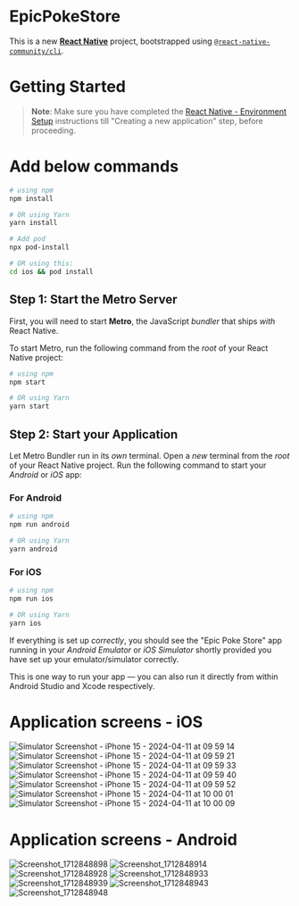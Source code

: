 # EpicPokeStore
This is a new [**React Native**](https://reactnative.dev) project, bootstrapped using [`@react-native-community/cli`](https://github.com/react-native-community/cli).

# Getting Started

>**Note**: Make sure you have completed the [React Native - Environment Setup](https://reactnative.dev/docs/environment-setup) instructions till "Creating a new application" step, before proceeding.

# Add below commands
```bash
# using npm
npm install

# OR using Yarn
yarn install

# Add pod
npx pod-install

# OR using this:
cd ios && pod install
```


## Step 1: Start the Metro Server

First, you will need to start **Metro**, the JavaScript _bundler_ that ships _with_ React Native.

To start Metro, run the following command from the _root_ of your React Native project:

```bash
# using npm
npm start

# OR using Yarn
yarn start
```

## Step 2: Start your Application

Let Metro Bundler run in its _own_ terminal. Open a _new_ terminal from the _root_ of your React Native project. Run the following command to start your _Android_ or _iOS_ app:

### For Android

```bash
# using npm
npm run android

# OR using Yarn
yarn android
```

### For iOS

```bash
# using npm
npm run ios

# OR using Yarn
yarn ios
```

If everything is set up _correctly_, you should see the "Epic Poke Store" app running in your _Android Emulator_ or _iOS Simulator_ shortly provided you have set up your emulator/simulator correctly.

This is one way to run your app — you can also run it directly from within Android Studio and Xcode respectively.





# Application screens - iOS
![Simulator Screenshot - iPhone 15 - 2024-04-11 at 09 59 14](https://github.com/prateeksharmastpl/EpicPokeStore/assets/3941119/2950d7d9-b7c2-45df-8313-164751419097)
![Simulator Screenshot - iPhone 15 - 2024-04-11 at 09 59 21](https://github.com/prateeksharmastpl/EpicPokeStore/assets/3941119/807efdc5-c4aa-410a-9d51-c3415e5ff028)
![Simulator Screenshot - iPhone 15 - 2024-04-11 at 09 59 33](https://github.com/prateeksharmastpl/EpicPokeStore/assets/3941119/6bd1d70c-1655-4176-8f44-d6a57b014507)
![Simulator Screenshot - iPhone 15 - 2024-04-11 at 09 59 40](https://github.com/prateeksharmastpl/EpicPokeStore/assets/3941119/65452c09-679f-4be6-bc70-9585ce378054)
![Simulator Screenshot - iPhone 15 - 2024-04-11 at 09 59 52](https://github.com/prateeksharmastpl/EpicPokeStore/assets/3941119/e33e3ce1-2f39-4411-82b7-e6cb4fcc9737)
![Simulator Screenshot - iPhone 15 - 2024-04-11 at 10 00 01](https://github.com/prateeksharmastpl/EpicPokeStore/assets/3941119/7dab10ee-b0e6-43ff-b06e-1a25824271bb)
![Simulator Screenshot - iPhone 15 - 2024-04-11 at 10 00 09](https://github.com/prateeksharmastpl/EpicPokeStore/assets/3941119/204594e9-c4a5-43e0-bb45-817b9e6c0670)

# Application screens - Android
![Screenshot_1712848898](https://github.com/prateeksharmastpl/EpicPokeStore/assets/3941119/3bad9883-0812-4dda-95c1-3dd10ab0d58e)
![Screenshot_1712848914](https://github.com/prateeksharmastpl/EpicPokeStore/assets/3941119/ae81c340-b796-413c-bd81-f78d986c1c08)
![Screenshot_1712848928](https://github.com/prateeksharmastpl/EpicPokeStore/assets/3941119/51a9ced4-9d06-4727-89d5-76088ba67e59)
![Screenshot_1712848933](https://github.com/prateeksharmastpl/EpicPokeStore/assets/3941119/9211317d-8e66-4125-97cf-1b5655a8cfd0)
![Screenshot_1712848939](https://github.com/prateeksharmastpl/EpicPokeStore/assets/3941119/80c0fab0-8dfc-40ec-a58d-23f9ce1d1c7c)
![Screenshot_1712848943](https://github.com/prateeksharmastpl/EpicPokeStore/assets/3941119/02d9a8cf-e941-4523-bce8-3b25bdad7211)
![Screenshot_1712848948](https://github.com/prateeksharmastpl/EpicPokeStore/assets/3941119/81a2a2d7-b36b-439e-bc63-e936e3070e4c)


